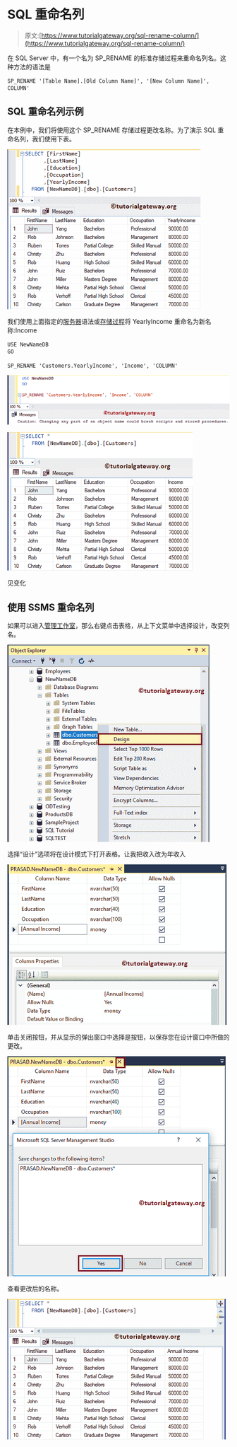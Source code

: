 # SQL 重命名列

> 原文:[https://www.tutorialgateway.org/sql-rename-column/](https://www.tutorialgateway.org/sql-rename-column/)

在 SQL Server 中，有一个名为 SP_RENAME 的标准存储过程来重命名列名。这种方法的语法是

```
SP_RENAME '[Table Name].[Old Column Name]', '[New Column Name]', COLUMN'
```

## SQL 重命名列示例

在本例中，我们将使用这个 SP_RENAME 存储过程更改名称。为了演示 SQL 重命名列，我们使用下表。

![SQL Rename Column 1](img/72034d7400e2943f521a9089fcbbd02f.png)

我们使用上面指定的[服务器](https://www.tutorialgateway.org/sql/)语法或[存储过程](https://www.tutorialgateway.org/stored-procedures-in-sql/)将 YearlyIncome 重命名为新名称:Income

```
USE NewNameDB
GO

SP_RENAME 'Customers.YearlyIncome', 'Income', 'COLUMN'
```

![SQL Rename Column 2](img/63cc6a354ce733635275b3925cda05dc.png)

![SQL Rename Column 3](img/905ae661da5d12873ec9d89385386d1d.png)

见变化

## 使用 SSMS 重命名列

如果可以进入[管理工作室](https://www.tutorialgateway.org/sql-server-management-studio/)，那么右键点击表格，从上下文菜单中选择设计，改变列名。

![SQL Rename Column 4](img/28e9673c921ec04e363f3ac9b90861b3.png)

选择“设计”选项将在设计模式下打开表格。让我把收入改为年收入

![SQL Rename Column 6](img/40816fd237d76e49ab33d1f46a2df149.png)

单击关闭按钮，并从显示的弹出窗口中选择是按钮，以保存您在设计窗口中所做的更改。

![SQL Rename Column 7](img/1caf5cbba945ea7a6c5ea150d9e4b639.png)

查看更改后的名称。

![SQL Rename Column 8](img/4f381acf5fee4ad2c2c800d1f40b9676.png)